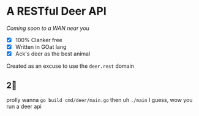 # A RESTful Deer API
*Coming soon to a WAN near you*

- [x] 100% Clanker free
- [x] Written in GOat lang
- [x] Ack's deer as the best animal

Created as an excuse to use the `deer.rest` domain

## 2🏃
prolly wanna `go build cmd/deer/main.go`
then uh `./main` I guess, wow you run a deer api